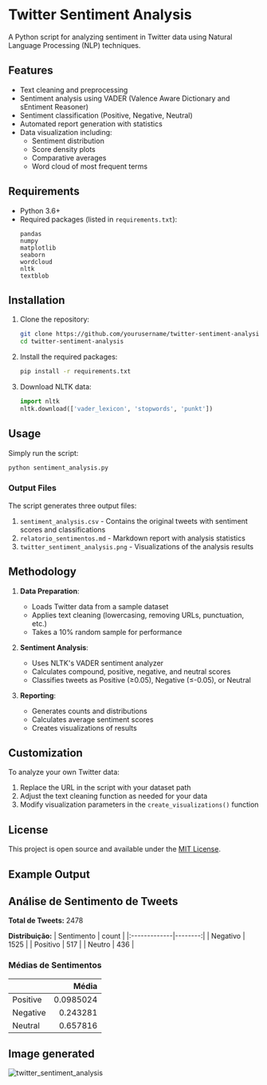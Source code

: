 
# Twitter Sentiment Analysis

A Python script for analyzing sentiment in Twitter data using Natural Language Processing (NLP) techniques.

## Features

- Text cleaning and preprocessing
- Sentiment analysis using VADER (Valence Aware Dictionary and sEntiment Reasoner)
- Sentiment classification (Positive, Negative, Neutral)
- Automated report generation with statistics
- Data visualization including:
  - Sentiment distribution
  - Score density plots
  - Comparative averages
  - Word cloud of most frequent terms

## Requirements

- Python 3.6+
- Required packages (listed in `requirements.txt`):
  ```
  pandas
  numpy
  matplotlib
  seaborn
  wordcloud
  nltk
  textblob
  ```

## Installation

1. Clone the repository:
   ```bash
   git clone https://github.com/yourusername/twitter-sentiment-analysis.git
   cd twitter-sentiment-analysis
   ```

2. Install the required packages:
   ```bash
   pip install -r requirements.txt
   ```

3. Download NLTK data:
   ```python
   import nltk
   nltk.download(['vader_lexicon', 'stopwords', 'punkt'])
   ```

## Usage

Simply run the script:
```bash
python sentiment_analysis.py
```

### Output Files

The script generates three output files:
1. `sentiment_analysis.csv` - Contains the original tweets with sentiment scores and classifications
2. `relatorio_sentimentos.md` - Markdown report with analysis statistics
3. `twitter_sentiment_analysis.png` - Visualizations of the analysis results

## Methodology

1. **Data Preparation**:
   - Loads Twitter data from a sample dataset
   - Applies text cleaning (lowercasing, removing URLs, punctuation, etc.)
   - Takes a 10% random sample for performance

2. **Sentiment Analysis**:
   - Uses NLTK's VADER sentiment analyzer
   - Calculates compound, positive, negative, and neutral scores
   - Classifies tweets as Positive (≥0.05), Negative (≤-0.05), or Neutral

3. **Reporting**:
   - Generates counts and distributions
   - Calculates average sentiment scores
   - Creates visualizations of results

## Customization

To analyze your own Twitter data:
1. Replace the URL in the script with your dataset path
2. Adjust the text cleaning function as needed for your data
3. Modify visualization parameters in the `create_visualizations()` function

## License

This project is open source and available under the [MIT License](LICENSE).

## Example Output

## Análise de Sentimento de Tweets

**Total de Tweets:** 2478

**Distribuição:**
| Sentimento   |   count |
|:-------------|--------:|
| Negativo     |    1525 |
| Positivo     |     517 |
| Neutro       |     436 |


### Médias de Sentimentos

|          |     Média |
|:---------|----------:|
| Positive | 0.0985024 |
| Negative | 0.243281  |
| Neutral  | 0.657816  |


## Image generated 

![twitter_sentiment_analysis](https://github.com/user-attachments/assets/b69255f5-2c73-404a-86a8-ea71da63e086)

